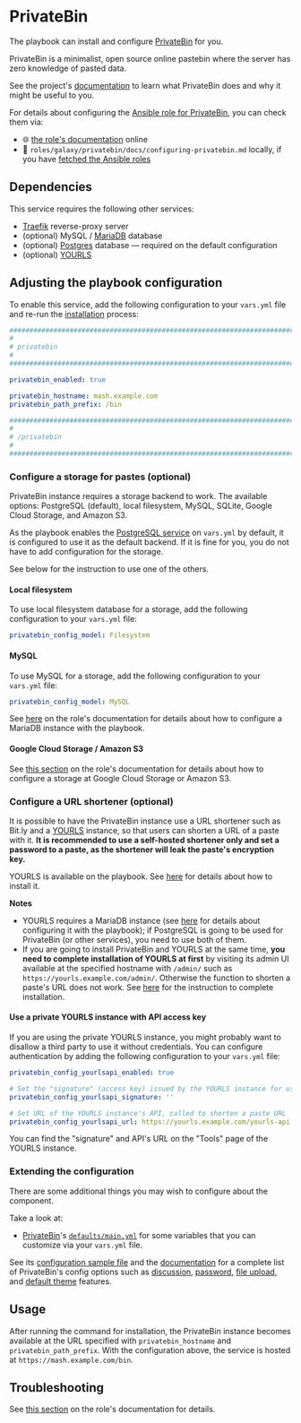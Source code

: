 <!--
SPDX-FileCopyrightText: 2020 - 2024 MDAD project contributors
SPDX-FileCopyrightText: 2020 - 2024 Slavi Pantaleev
SPDX-FileCopyrightText: 2020 Aaron Raimist
SPDX-FileCopyrightText: 2020 Chris van Dijk
SPDX-FileCopyrightText: 2020 Dominik Zajac
SPDX-FileCopyrightText: 2020 Mickaël Cornière
SPDX-FileCopyrightText: 2022 François Darveau
SPDX-FileCopyrightText: 2022 Julian Foad
SPDX-FileCopyrightText: 2022 Warren Bailey
SPDX-FileCopyrightText: 2023 Antonis Christofides
SPDX-FileCopyrightText: 2023 Felix Stupp
SPDX-FileCopyrightText: 2023 Julian-Samuel Gebühr
SPDX-FileCopyrightText: 2023 Pierre 'McFly' Marty
SPDX-FileCopyrightText: 2024 - 2025 Suguru Hirahara

SPDX-License-Identifier: AGPL-3.0-or-later
-->

# PrivateBin

The playbook can install and configure [PrivateBin](https://privatebin.info) for you.

PrivateBin is a minimalist, open source online pastebin where the server has zero knowledge of pasted data.

See the project's [documentation](https://github.com/PrivateBin/PrivateBin/tree/master/doc) to learn what PrivateBin does and why it might be useful to you.

For details about configuring the [Ansible role for PrivateBin](https://codeberg.org/acioustick/ansible-role-privatebin), you can check them via:
- 🌐 [the role's documentation](https://github.com/mother-of-all-self-hosting/ansible-role-privatebin/blob/main/docs/configuring-privatebin.md) online
- 📁 `roles/galaxy/privatebin/docs/configuring-privatebin.md` locally, if you have [fetched the Ansible roles](../installing.md)

## Dependencies

This service requires the following other services:

- [Traefik](traefik.md) reverse-proxy server
- (optional) MySQL / [MariaDB](mariadb.md) database
- (optional) [Postgres](postgres.md) database — required on the default configuration
- (optional) [YOURLS](yourls.md)

## Adjusting the playbook configuration

To enable this service, add the following configuration to your `vars.yml` file and re-run the [installation](../installing.md) process:

```yaml
########################################################################
#                                                                      #
# privatebin                                                           #
#                                                                      #
########################################################################

privatebin_enabled: true

privatebin_hostname: mash.example.com
privatebin_path_prefix: /bin

########################################################################
#                                                                      #
# /privatebin                                                          #
#                                                                      #
########################################################################
```

### Configure a storage for pastes (optional)

PrivateBin instance requires a storage backend to work. The available options: PostgreSQL (default), local filesystem, MySQL, SQLite, Google Cloud Storage, and Amazon S3.

As the playbook enables the [PostgreSQL service](postgres.md) on `vars.yml` by default, it is configured to use it as the default backend. If it is fine for you, you do not have to add configuration for the storage.

See below for the instruction to use one of the others.

#### Local filesystem

To use local filesystem database for a storage, add the following configuration to your `vars.yml` file:

```yaml
privatebin_config_model: Filesystem
```

#### MySQL

To use MySQL for a storage, add the following configuration to your `vars.yml` file:

```yaml
privatebin_config_model: MySQL
```

See [here](mariadb.md) on the role's documentation for details about how to configure a MariaDB instance with the playbook.

#### Google Cloud Storage / Amazon S3

See [this section](https://github.com/mother-of-all-self-hosting/ansible-role-privatebin/blob/main/docs/configuring-privatebin.md#configure-a-storage-for-pastes) on the role's documentation for details about how to configure a storage at Google Cloud Storage or Amazon S3.

### Configure a URL shortener (optional)

It is possible to have the PrivateBin instance use a URL shortener such as Bit.ly and a [YOURLS](https://yourls.org) instance, so that users can shorten a URL of a paste with it. **It is recommended to use a self-hosted shortener only and set a password to a paste, as the shortener will leak the paste's encryption key.**

YOURLS is available on the playbook. See [here](yourls.md) for details about how to install it.

**Notes**
- YOURLS requires a MariaDB instance (see [here](mariadb.md) for details about configuring it with the playbook); if PostgreSQL is going to be used for PrivateBin (or other services), you need to use both of them.
- If you are going to install PrivateBin and YOURLS at the same time, **you need to complete installation of YOURLS at first** by visiting its admin UI available at the specified hostname with `/admin/` such as `https://yourls.example.com/admin/`. Otherwise the function to shorten a paste's URL does not work. See [here](yourls.md#usage) for the instruction to complete installation.

#### Use a private YOURLS instance with API access key

If you are using the private YOURLS instance, you might probably want to disallow a third party to use it without credentials. You can configure authentication by adding the following configuration to your `vars.yml` file:

```yaml
privatebin_config_yourlsapi_enabled: true

# Set the "signature" (access key) issued by the YOURLS instance for using the account
privatebin_config_yourlsapi_signature: ''

# Set URL of the YOURLS instance's API, called to shorten a paste URL
privatebin_config_yourlsapi_url: https://yourls.example.com/yourls-api.php
```

You can find the "signature" and API's URL on the "Tools" page of the YOURLS instance.

### Extending the configuration

There are some additional things you may wish to configure about the component.

Take a look at:

- [PrivateBin](https://github.com/mother-of-all-self-hosting/ansible-role-privatebin)'s [`defaults/main.yml`](https://github.com/mother-of-all-self-hosting/ansible-role-privatebin/blob/main/defaults/main.yml) for some variables that you can customize via your `vars.yml` file.

See its [configuration sample file](https://github.com/PrivateBin/PrivateBin/blob/master/cfg/conf.sample.php) and the [documentation](https://github.com/PrivateBin/PrivateBin/wiki/Configuration) for a complete list of PrivateBin's config options such as [discussion](https://github.com/mother-of-all-self-hosting/ansible-role-privatebin/blob/main/docs/configuring-privatebin.md#configure-the-discussion-feature-optional), [password](https://github.com/mother-of-all-self-hosting/ansible-role-privatebin/blob/main/docs/configuring-privatebin.md#configure-the-password-feature-optional), [file upload](https://github.com/mother-of-all-self-hosting/ansible-role-privatebin/blob/main/docs/configuring-privatebin.md#configure-the-file-upload-feature-optional), and [default theme](https://github.com/mother-of-all-self-hosting/ansible-role-privatebin/blob/main/docs/configuring-privatebin.md#configure-the-default-template-optional) features.

## Usage

After running the command for installation, the PrivateBin instance becomes available at the URL specified with `privatebin_hostname` and `privatebin_path_prefix`. With the configuration above, the service is hosted at `https://mash.example.com/bin`.

## Troubleshooting

See [this section](https://github.com/mother-of-all-self-hosting/ansible-role-privatebin/blob/main/docs/configuring-privatebin.md#troubleshooting) on the role's documentation for details.
